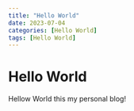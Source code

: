 ```yaml
---
title: "Hello World"
date: 2023-07-04
categories: [Hello World]
tags: [Hello World]
---
```


# Hello World

Hellow World this my personal blog!